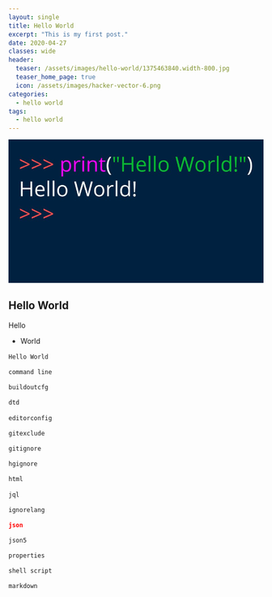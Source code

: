 ```yaml
---
layout: single
title: Hello World
excerpt: "This is my first post."
date: 2020-04-27
classes: wide
header:
  teaser: /assets/images/hello-world/1375463840.width-800.jpg
  teaser_home_page: true
  icon: /assets/images/hacker-vector-6.png
categories:
  - hello world
tags:
  - hello world
---
```


![](/assets/images/hello-world/1375463840.width-800.jpg)

## Hello World
Hello
- World

```
Hello World
```

```commandline
command line
```

```buildoutcfg
buildoutcfg
```

```dtd
dtd
```

```editorconfig
editorconfig
```

```gitexclude
gitexclude
```

```gitignore
gitignore
```

```hgignore
hgignore
```

```html
html
```

```jql
jql
```

```ignorelang
ignorelang
```

```json
json
```

```json5
json5
```

```properties
properties
```

```shell script
shell script
```

```markdown
markdown
```
